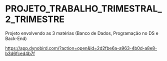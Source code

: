 # PROJETO_TRABALHO_TRIMESTRAL_2_TRIMESTRE
Projeto envolvendo as 3 matérias (Banco de Dados, Programação no DS e Back-End)

https://app.dynobird.com/?action=open&id=2d2fbe6a-a963-4b0d-a8e8-b3d6fced4b7f
